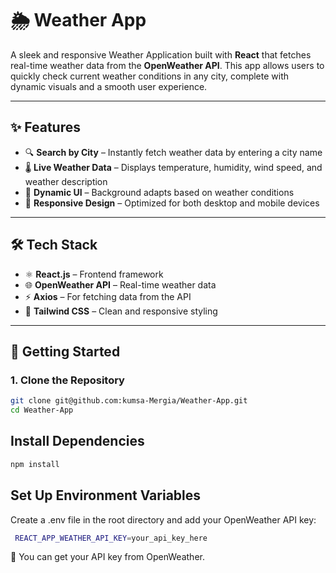 # 🌦️ Weather App

A sleek and responsive Weather Application built with **React** that fetches real-time weather data from the **OpenWeather API**. This app allows users to quickly check current weather conditions in any city, complete with dynamic visuals and a smooth user experience.

---

## ✨ Features

- 🔍 **Search by City** – Instantly fetch weather data by entering a city name  
- 🌡️ **Live Weather Data** – Displays temperature, humidity, wind speed, and weather description  
- 🎨 **Dynamic UI** – Background adapts based on weather conditions  
- 📱 **Responsive Design** – Optimized for both desktop and mobile devices  

---

## 🛠️ Tech Stack

- ⚛️ **React.js** – Frontend framework  
- 🌐 **OpenWeather API** – Real-time weather data  
- ⚡ **Axios** – For fetching data from the API  
- 🎨 **Tailwind CSS** – Clean and responsive styling  

---

## 🚀 Getting Started

### 1. Clone the Repository

```bash
git clone git@github.com:kumsa-Mergia/Weather-App.git
cd Weather-App
```
## Install Dependencies
```bash
npm install
```
## Set Up Environment Variables
Create a .env file in the root directory and add your OpenWeather API key:
```bash
 REACT_APP_WEATHER_API_KEY=your_api_key_here
```
🔑 You can get your API key from OpenWeather.

